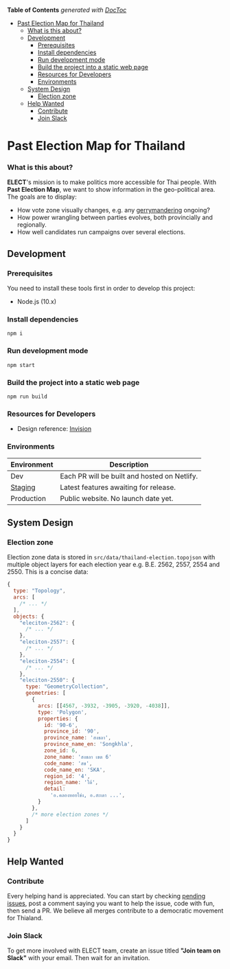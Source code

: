 <!-- START doctoc generated TOC please keep comment here to allow auto update -->
<!-- DON'T EDIT THIS SECTION, INSTEAD RE-RUN doctoc TO UPDATE -->

**Table of Contents** _generated with [DocToc](https://github.com/thlorenz/doctoc)_

- [Past Election Map for Thailand](#past-election-map-for-thailand)
  - [What is this about?](#what-is-this-about)
  - [Development](#development)
    - [Prerequisites](#prerequisites)
    - [Install dependencies](#install-dependencies)
    - [Run development mode](#run-development-mode)
    - [Build the project into a static web page](#build-the-project-into-a-static-web-page)
    - [Resources for Developers](#resources-for-developers)
    - [Environments](#environments)
  - [System Design](#system-design)
    - [Election zone](#election-zone)
  - [Help Wanted](#help-wanted)
    - [Contribute](#contribute)
    - [Join Slack](#join-slack)

<!-- END doctoc generated TOC please keep comment here to allow auto update -->

# Past Election Map for Thailand

### What is this about?

**ELECT**'s mission is to make politics more accessible for Thai people. With **Past Election Map**, we want to show information in the geo-political area. The goals are to display:

- How vote zone visually changes, e.g. any [gerrymandering](https://en.wikipedia.org/wiki/Gerrymandering) ongoing?
- How power wrangling between parties evolves, both provincially and regionally.
- How well candidates run campaigns over several elections.

## Development

### Prerequisites

You need to install these tools first in order to develop this project:

- Node.js (10.x)

### Install dependencies

```
npm i
```

### Run development mode

```
npm start
```

### Build the project into a static web page

```
npm run build
```

### Resources for Developers

- Design reference: [Invision](https://projects.invisionapp.com/share/2VW3KECQMPZ)

### Environments

| Environment                                       | Description                                  |
| ------------------------------------------------- | -------------------------------------------- |
| Dev                                               | Each PR will be built and hosted on Netlify. |
| [Staging](https://past-election-map.netlify.com/) | Latest features awaiting for release.        |
| Production                                        | Public website. No launch date yet.          |

## System Design

### Election zone

Election zone data is stored in `src/data/thailand-election.topojson` with multiple object layers for each election year e.g. B.E. 2562, 2557, 2554 and 2550. This is a concise data:

```js
{
  type: "Topology",
  arcs: [
    /* ... */
  ],
  objects: {
    "eleciton-2562": {
      /* ... */
    },
    "eleciton-2557": {
      /* ... */
    },
    "eleciton-2554": {
      /* ... */
    },
    "eleciton-2550": {
      type: "GeometryCollection",
      geometries: [
        {
          arcs: [[4567, -3932, -3905, -3920, -4038]],
          type: 'Polygon',
          properties: {
            id: '90-6',
            province_id: '90',
            province_name: 'สงขลา',
            province_name_en: 'Songkhla',
            zone_id: 6,
            zone_name: 'สงขลา เขต 6'
            code_name: 'สข',
            code_name_en: 'SKA',
            region_id: '4',
            region_name: 'ใต้',
            detail:
              'อ.คลองหอยโข่ง, อ.สะเดา ...',
          }
        },
        /* more election zones */
      ]
    }
  }
}
```

## Help Wanted

### Contribute

Every helping hand is appreciated. You can start by checking [pending issues](https://github.com/codeforthailand/past-election-map/issues), post a comment saying you want to help the issue, code with fun, then send a PR. We believe all merges contribute to a democratic movement for Thialand.

### Join Slack

To get more involved with ELECT team, create an issue titled **"Join team on Slack"** with your email. Then wait for an invitation.
